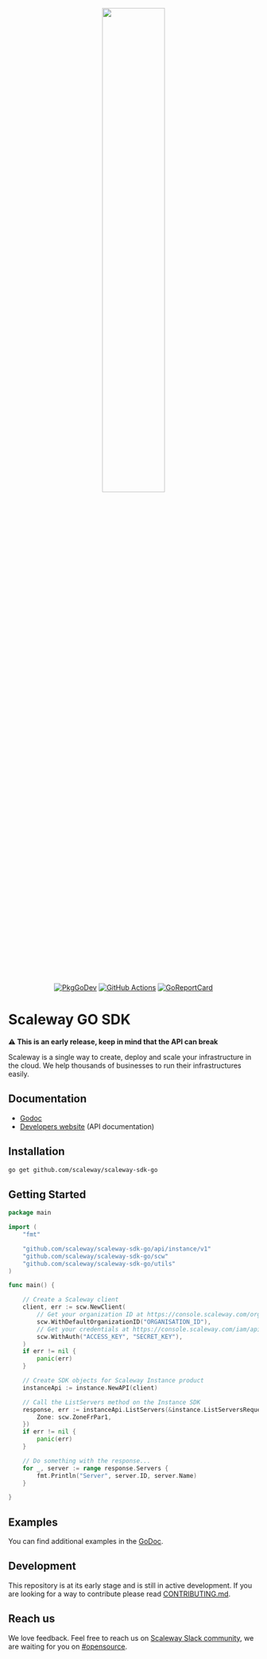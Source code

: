 <p align="center"><img width="50%" src="docs/static_files/sdk-artwork.png" /></p>

<p align="center">
  <a href="https://pkg.go.dev/github.com/scaleway/scaleway-sdk-go?tab=doc"><img src="https://pkg.go.dev/badge/github.com/scaleway/scaleway-sdk-go/" alt="PkgGoDev"></a>
  <a href="https://github.com/scaleway/scaleway-sdk-go/actions?query=workflow%3Apull-request"><img src="https://github.com/scaleway/scaleway-sdk-go/workflows/pull-request/badge.svg" alt="GitHub Actions" /></a>
  <a href="https://goreportcard.com/report/github.com/scaleway/scaleway-sdk-go"><img src="https://goreportcard.com/badge/scaleway/scaleway-sdk-go" alt="GoReportCard" /></a>
</p>

# Scaleway GO SDK

**:warning: This is an early release, keep in mind that the API can break**

Scaleway is a single way to create, deploy and scale your infrastructure in the cloud. We help thousands of businesses to run their infrastructures easily.

## Documentation

- [Godoc](https://pkg.go.dev/github.com/scaleway/scaleway-sdk-go?tab=doc)
- [Developers website](https://developers.scaleway.com) (API documentation)

## Installation

```bash
go get github.com/scaleway/scaleway-sdk-go
```

## Getting Started

```go
package main

import (
	"fmt"

	"github.com/scaleway/scaleway-sdk-go/api/instance/v1"
	"github.com/scaleway/scaleway-sdk-go/scw"
	"github.com/scaleway/scaleway-sdk-go/utils"
)

func main() {

	// Create a Scaleway client
	client, err := scw.NewClient(
		// Get your organization ID at https://console.scaleway.com/organization/settings
		scw.WithDefaultOrganizationID("ORGANISATION_ID"),
		// Get your credentials at https://console.scaleway.com/iam/api-keys
		scw.WithAuth("ACCESS_KEY", "SECRET_KEY"),
	)
	if err != nil {
		panic(err)
	}

	// Create SDK objects for Scaleway Instance product
	instanceApi := instance.NewAPI(client)

	// Call the ListServers method on the Instance SDK
	response, err := instanceApi.ListServers(&instance.ListServersRequest{
		Zone: scw.ZoneFrPar1,
	})
	if err != nil {
		panic(err)
	}

	// Do something with the response...
	for _, server := range response.Servers {
		fmt.Println("Server", server.ID, server.Name)
	}

}
```

## Examples

You can find additional examples in the [GoDoc](https://pkg.go.dev/github.com/scaleway/scaleway-sdk-go?tab=doc).

## Development

This repository is at its early stage and is still in active development.
If you are looking for a way to contribute please read [CONTRIBUTING.md](CONTRIBUTING.md).

## Reach us

We love feedback.
Feel free to reach us on [Scaleway Slack community](https://slack.scaleway.com/), we are waiting for you on [#opensource](https://scaleway-community.slack.com/app_redirect?channel=opensource).
